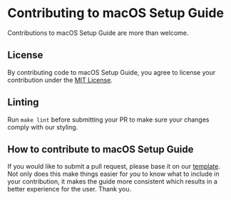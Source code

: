 # Contributing to macOS Setup Guide

Contributions to macOS Setup Guide are more than welcome.

## License

By contributing code to macOS Setup Guide, you agree to license your
contribution under the [MIT License](../LICENSE).

## Linting

Run `make lint` before submitting your PR to make sure your changes comply
with our styling.

## How to contribute to macOS Setup Guide

If you would like to submit a pull request, please base it on our
[template](CONTRIBUTION_TEMPLATE.md). Not only does this make things easier for
_you_ to know what to include in your contribution, it makes the guide more
consistent which results in a better experience for the user. Thank you.
